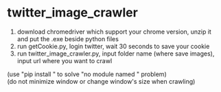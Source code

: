 # twitter_image_crawler

1. download chromedriver which support your chrome version, unzip it and put the .exe beside python files
2. run getCookie.py, login twitter, wait 30 seconds to save your cookie
3. run twitter_image_crawler.py, input folder name (where save images), input url where you want to crawl

(use "pip install <package>" to solve "no module named <module>" problem)                                 
(do not minimize window or change window's size when crawling)

